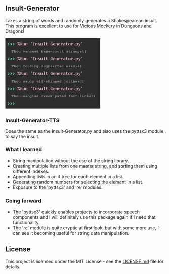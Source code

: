 ## Insult-Generator
Takes a string of words and randomly generates a Shakespearean insult. This program is excellent to use for [Vicious Mockery](https://www.dndbeyond.com/spells/vicious-mockery) in Dungeons and Dragons!

![ScreenShot](https://github.com/zmiddle/Insult-Generator/blob/master/Insult%20Output.JPG)

### Insult-Generator-TTS
Does the same as the Insult-Generator.py and also uses the pyttsx3 module to say the insult.

### What I learned
* String manipulation without the use of the string library.
* Creating multiple lists from one master string, and sorting them using different indexes.
* Appending lists in an if tree for each element in a list.
* Generating random numbers for selecting the element in a list.
* Exposure to the 'pyttsx3' and 're' modules.

### Going forward
* The 'pyttsx3' quickly enables projects to incorporate speech components and I will definitely use this package again if I need that functionality.
* The 're' module is quite cryptic at first look, but with some more use, I can see it becoming useful for string data manipulation.

## License
This project is licensed under the MIT License - see the [LICENSE.md](LICENSE.md) file for details.
